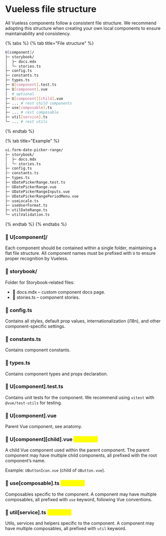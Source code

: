 # Vueless file structure

All Vueless components follow a consistent file structure. We recommend adopting this structure when creating your own local components to ensure maintainability and consistency.

{% tabs %}
{% tab title="File structure" %}
```bash
U[component]/
├─ storybook/
│  ├─ docs.mdx
│  └─ stories.ts
├─ config.ts
├─ constants.ts
├─ types.ts
├─ U[component].test.ts
├─ U[component].vue
│  # optional
├─ U[component][child].vue
├─ ... # rest child components
├─ use[composable].ts
├─ ... # rest composable
├─ util[service].ts
└─ ... # rest utils
```
{% endtab %}

{% tab title="Example" %}
```bash
ui.form-date-picker-range/
├─ storybook/
│  ├─ docs.mdx
│  └─ stories.ts
├─ config.ts
├─ constants.ts
├─ types.ts
├─ UDatePickerRange.test.ts
├─ UDatePickerRange.vue
├─ UDatePickerRangeInputs.vue
├─ UDatePickerRangePeriodMenu.vue
├─ useLocale.ts
├─ useUserFormat.ts
├─ utilDateRange.ts
└─ utilValidation.ts
```
{% endtab %}
{% endtabs %}

### 📁 U\[component]/

Each component should be contained within a single folder, maintaining a flat file structure. All component names must be prefixed with `U` to ensure proper recognition by Vueless.

### 📁 storybook/

Folder for Storybook-related files:

* 📜 docs.mdx – custom component docs page.
* 📜 stories.ts – component stories.

### 📜 config.ts

Contains all styles, default prop values, internationalization (i18n), and other component-specific settings.

### 📜 constants.ts

&#x20;Contains component constants.

### 📜 types.ts

Contains component types and props declaration.

### 📜 U\[component].test.ts

Contains unit tests for the component. We recommend using `vitest` with `@vue/test-utils` for testing.

### 📜 U\[component].vue

Parent Vue component, see anatomy.

### 📜 U\[component]\[child].vue <mark style="color:yellow;">(optional)</mark>

A child Vue component used within the parent component. The parent component may have multiple child components, all prefixed with the root component’s name.

Example: `UButtonIcon.vue` (child of `UButton.vue`).

### 📜 use\[composable].ts <mark style="color:yellow;">(optional)</mark>

Composables specific to the component. A component may have multiple composables, all prefixed with `use` keyword, following Vue conventions.

### 📜 util\[service].ts <mark style="color:yellow;">(optional)</mark>

Utils, services and helpers specific to the component. A component may have multiple composables, all prefixed with `util` keyword.
